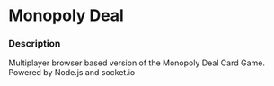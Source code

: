 # Monopoly Deal
### Description
Multiplayer browser based version of the Monopoly Deal Card Game. Powered by Node.js and socket.io
